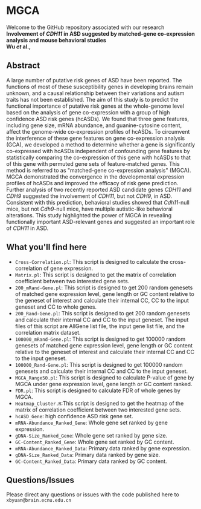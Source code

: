 # MGCA
Welcome to the GitHub repository associated with our research  
**Involvement of *CDH11* in ASD suggested by matched-gene co-expression analysis and mouse behavioral studies**  
**Wu *et* al.,**

## Abstract
A large number of putative risk genes of ASD have been reported. The functions of most of these susceptibility genes in developing brains remain unknown, and a causal relationship between their variations and autism traits has not been established. The aim of this study is to predict the functional importance of putative risk genes at the whole-genome level based on the analysis of gene co-expression with a group of high confidence ASD risk genes (hcASDs). We found that three gene features, including gene size, mRNA abundance, and guanine-cytosine content, affect the genome-wide co-expression profiles of hcASDs. To circumvent the interference of these gene features on gene co-expression analysis (GCA), we developed a method to determine whether a gene is significantly co-expressed with hcASDs independent of confounding gene features by statistically comparing the co-expression of this gene with hcASDs to that of this gene with permuted gene sets of feature-matched genes. This method is referred to as "matched-gene co-expression analysis" (MGCA). MGCA demonstrated the convergence in the developmental expression profiles of hcASDs and improved the efficacy of risk gene prediction. Further analysis of two recently reported ASD candidate genes *CDH11* and *CDH9* suggested the involvement of *CDH11*, but not *CDH9*, in ASD. Consistent with this prediction, behavioral studies showed that *Cdh11*-null mice, but not *Cdh9*-null mice, have multiple autistic-like behavioral alterations. This study highlighted the power of MGCA in revealing functionally important ASD-relevant genes and suggested an important role of *CDH11* in ASD. 

## What you'll find here
* `Cross-Correlation.pl`: This script is designed to calculate the cross-correlation of gene expression.
* `Matrix.pl`: This script is designed to get the matrix of correlation coefficient between two interested gene sets.
* `200_mRand-Gene.pl`: This script is designed to get 200 random genesets of matched gene expression level, gene length or GC content relative to the geneset of interest and calculate their internal CC, CC to the input geneset and CC to whole genes. 
* `200_Rand-Gene.pl`: This script is designed to get 200 random genesets and calculate their internal CC and CC to the input geneset. The input files of this script are AllGene list file, the input gene list file, and the correlation matrix dataset. 
* `100000_mRand-Gene.pl`: This script is designed to get 100000 random genesets of matched gene expression level, gene length or GC content relative to the geneset of interest and calculate their internal CC and CC to the input geneset. 
* `100000_Rand-Gene.pl`: This script is designed to get 100000 random genesets and calculate their internal CC and CC to the input geneset. 
* `MGCA_Range50.pl`: This script is designed to calculate P-value of gene by MGCA under gene expression level, gene length or GC content ranked.
* `FDR.pl`: This script is designed to calculate FDR of whole genes by MGCA.
* `Heatmap_Cluster.R`:This script is designed to get the heatmap of the matrix of correlation coefficient between two interested gene sets.
* `hcASD_Gene`: high confidence ASD risk gene set.
* `mRNA-Abundance_Ranked_Gene`: Whole gene set ranked by gene expression.
* `gDNA-Size_Ranked_Gene`: Whole gene set ranked by gene size.
* `GC-Content_Ranked_Gene`: Whole gene set ranked by GC content.
* `mRNA-Abundance_Ranked_Data`: Primary data ranked by gene expression.
* `gDNA-Size_Ranked_Data`: Primary data ranked by gene size.
* `GC-Content_Ranked_Data`: Primary data ranked by GC content.

## Questions/Issues
Please direct any questions or issues with the code published here to `xbyuan@brain.ecnu.edu.cn`
